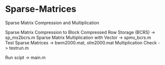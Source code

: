 # Sparse-Matrices
Sparse Matrix Compression and Multiplication

Sparse Matrix Compression to Block Compressed Row Storage (BCRS) -> sp_mx2bcrs.m
Sparse Matrix Multiplication with Vector -> spmv_bcrs.m
Test Sparse Matrices -> bwm2000.mat, olm2000.mat
Multiplication Check -> testrun.m

Run scipt -> main.m
